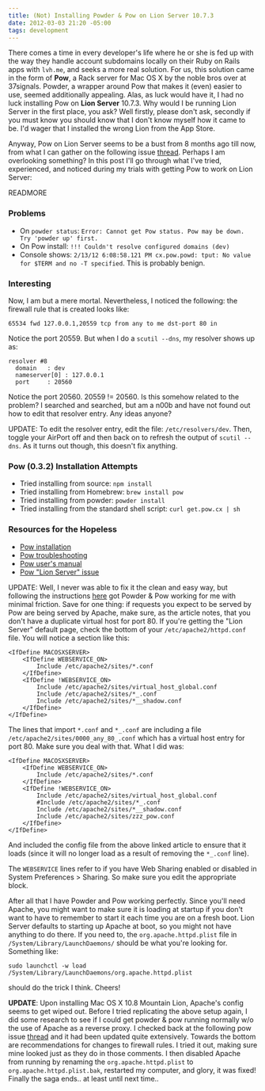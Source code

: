 ```yaml
---
title: (Not) Installing Powder & Pow on Lion Server 10.7.3
date: 2012-03-03 21:20 -05:00
tags: development
---
```


There comes a time in every developer's life where he or she is fed up with the way they handle account subdomains locally on their Ruby on Rails apps with `lvh.me`, and seeks a more real solution. For us, this solution came in the form of **Pow**, a Rack server for Mac OS X by the noble bros over at 37signals. Powder, a wrapper around Pow that makes it (even) easier to use, seemed additionally appealing. Alas, as luck would have it, I had no luck installing Pow on **Lion Server** 10.7.3. Why would I be running Lion Server in the first place, you ask? Well firstly, please don't ask, secondly if you must know you should know that I don't know myself how it came to be. I'd wager that I installed the wrong Lion from the App Store.

Anyway, Pow on Lion Server seems to be a bust from 8 months ago till now, from what I can gather on the following issue [thread](https://github.com/37signals/pow/issues/172). Perhaps I am overlooking something? In this post I'll go through what I've tried, experienced, and noticed during my trials with getting Pow to work on Lion Server:

READMORE

### Problems

- On `powder status`: `Error: Cannot get Pow status. Pow may be down. Try 'powder up' first.`
- On Pow install: `!!! Couldn't resolve configured domains (dev)`
- Console shows: `2/13/12 6:08:58.121 PM cx.pow.powd: tput: No value for $TERM and no -T specified`. This is probably benign.

### Interesting

Now, I am but a mere mortal. Nevertheless, I noticed the following: the firewall rule that is created looks like:

    65534 fwd 127.0.0.1,20559 tcp from any to me dst-port 80 in

Notice the port 20559. But when I do a `scutil --dns`, my resolver shows up as:

    resolver #8
      domain   : dev
      nameserver[0] : 127.0.0.1
      port     : 20560

Notice the port 20560. 20559 != 20560. Is this somehow related to the problem? I searched and searched, but am a n00b and have not found out how to edit that resolver entry. Any ideas anyone?

UPDATE: To edit the resolver entry, edit the file: `/etc/resolvers/dev`. Then, toggle your AirPort off and then back on to refresh the output of `scutil --dns`. As it turns out though, this doesn't fix anything.

### Pow (0.3.2) Installation Attempts

- Tried installing from source: `npm install`
- Tried installing from Homebrew: `brew install pow`
- Tried installing from powder: `powder install`
- Tried installing from the standard shell script: `curl get.pow.cx | sh`

### Resources for the Hopeless

- [Pow installation](https://github.com/37signals/pow/wiki/Installation)
- [Pow troubleshooting](https://github.com/37signals/pow/wiki/Troubleshooting)
- [Pow user's manual](http://pow.cx/manual.html)
- [Pow "Lion Server" issue](https://github.com/37signals/pow/issues/172)

UPDATE: Well, I never was able to fix it the clean and easy way, but following the instructions [here](https://github.com/37signals/pow/wiki/Running-Pow-with-Apache) got Powder & Pow working for me with minimal friction. Save for one thing: if requests you expect to be served by Pow are being served by Apache, make sure, as the article notes, that you don't have a duplicate virtual host for port 80. If you're getting the "Lion Server" default page, check the bottom of your `/etc/apache2/httpd.conf` file. You will notice a section like this:

    <IfDefine MACOSXSERVER>
        <IfDefine WEBSERVICE_ON>
            Include /etc/apache2/sites/*.conf
        </IfDefine>
        <IfDefine !WEBSERVICE_ON>
            Include /etc/apache2/sites/virtual_host_global.conf
            Include /etc/apache2/sites/*_.conf
            Include /etc/apache2/sites/*__shadow.conf
        </IfDefine>
    </IfDefine>

The lines that import `*.conf` and `*_.conf` are including a file `/etc/apache2/sites/0000_any_80_.conf` which has a virtual host entry for port 80. Make sure you deal with that. What I did was:

    <IfDefine MACOSXSERVER>
        <IfDefine WEBSERVICE_ON>
            Include /etc/apache2/sites/*.conf
        </IfDefine>
        <IfDefine !WEBSERVICE_ON>
            Include /etc/apache2/sites/virtual_host_global.conf
            #Include /etc/apache2/sites/*_.conf
            Include /etc/apache2/sites/*__shadow.conf
            Include /etc/apache2/sites/zzz_pow.conf
        </IfDefine>
    </IfDefine>

And included the config file from the above linked article to ensure that it loads (since it will no longer load as a result of removing the `*_.conf` line).

The `WEBSERVICE` lines refer to if you have Web Sharing enabled or disabled in System Preferences > Sharing. So make sure you edit the appropriate block.

After all that I have Powder and Pow working perfectly. Since you'll need Apache, you might want to make sure it is loading at startup if you don't want to have to remember to start it each time you are on a fresh boot. Lion Server defaults to starting up Apache at boot, so you might not have anything to do there. If you need to, the `org.apache.httpd.plist` file in `/System/Library/LaunchDaemons/` should be what you're looking for. Something like:

    sudo launchctl -w load /System/Library/LaunchDaemons/org.apache.httpd.plist

should do the trick I think. Cheers!

**UPDATE**: Upon installing Mac OS X 10.8 Mountain Lion, Apache's config seems to get wiped out. Before I tried replicating the above setup again, I did some research to see if I could get powder & pow running normally w/o the use of Apache as a reverse proxy. I checked back at the following pow issue [thread](https://github.com/37signals/pow/issues/172) and it had been updated quite extensively. Towards the bottom are recommendations for changes to firewall rules. I tried it out, making sure mine looked just as they do in those comments. I then disabled Apache from running by renaming the `org.apache.httpd.plist` to `org.apache.httpd.plist.bak`, restarted my computer, and glory, it was fixed! Finally the saga ends.. at least until next time..
